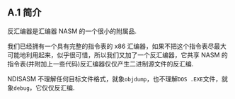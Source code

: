 ## A.1 简介

反汇编器是汇编器 NASM 的一个很小的附属品.

我们已经拥有一个具有完整的指令表的 x86 汇编器，如果不把这个指令表尽最大可能地利用起来，似乎很可惜，所以我们又加了一个反汇编器，它共享 NASM 的指令表(并附加上一些代码)反汇编器仅仅产生二进制源文件的反汇编.

NDISASM 不理解任何目标文件格式，就象`objdump`，也不理解`DOS .EXE`文件，就象`debug`，它仅仅反汇编.